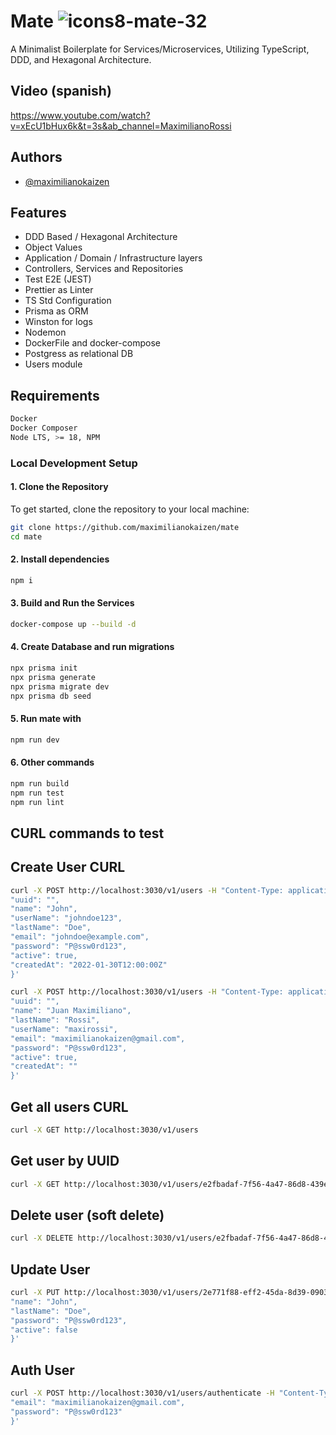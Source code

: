 # Mate ![icons8-mate-32](https://github.com/maximilianokaizen/mate/assets/148482605/c830d9f1-1ce1-4a54-82e4-706ae1a4d5f5)

A Minimalist Boilerplate for Services/Microservices, Utilizing TypeScript, DDD, and Hexagonal Architecture.

## Video (spanish)

https://www.youtube.com/watch?v=xEcU1bHux6k&t=3s&ab_channel=MaximilianoRossi

## Authors

- [@maximilianokaizen](https://www.github.com/maximilianokaizen)

## Features

- DDD Based / Hexagonal Architecture
- Object Values
- Application / Domain / Infrastructure layers
- Controllers, Services and Repositories
- Test E2E (JEST)
- Prettier as Linter
- TS Std Configuration
- Prisma as ORM
- Winston for logs
- Nodemon
- DockerFile and docker-compose
- Postgress as relational DB 
- Users module 

## Requirements

```bash
Docker
Docker Composer
Node LTS, >= 18, NPM
```

### Local Development Setup

#### 1. Clone the Repository

To get started, clone the repository to your local machine:

```bash
git clone https://github.com/maximilianokaizen/mate
cd mate
```

#### 2. Install dependencies

```bash
npm i 
```

#### 3. Build and Run the Services

```bash
docker-compose up --build -d
```

#### 4. Create Database and run migrations

```bash
npx prisma init
npx prisma generate 
npx prisma migrate dev
npx prisma db seed
```

#### 5. Run mate with 

```bash
npm run dev
```

#### 6. Other commands

```bash
npm run build
npm run test
npm run lint
```


## CURL commands to test 

## Create User CURL

```bash
curl -X POST http://localhost:3030/v1/users -H "Content-Type: application/json" -d '{
"uuid": "",
"name": "John",
"userName": "johndoe123",
"lastName": "Doe",
"email": "johndoe@example.com",
"password": "P@ssw0rd123",
"active": true,
"createdAt": "2022-01-30T12:00:00Z"
}'
```

```bash
curl -X POST http://localhost:3030/v1/users -H "Content-Type: application/json" -d '{
"uuid": "",
"name": "Juan Maximiliano",
"lastName": "Rossi",
"userName": "maxirossi",
"email": "maximilianokaizen@gmail.com",
"password": "P@ssw0rd123",
"active": true,
"createdAt": ""
}'
```

## Get all users CURL

```bash
curl -X GET http://localhost:3030/v1/users
```

## Get user by UUID

```bash
curl -X GET http://localhost:3030/v1/users/e2fbadaf-7f56-4a47-86d8-439e655369d8
```

## Delete user (soft delete)

```bash
curl -X DELETE http://localhost:3030/v1/users/e2fbadaf-7f56-4a47-86d8-439e655369d8
```

## Update User

```bash
curl -X PUT http://localhost:3030/v1/users/2e771f88-eff2-45da-8d39-090365dbc09d -H "Content-Type: application/json" -d '{
"name": "John",
"lastName": "Doe",
"password": "P@ssw0rd123",
"active": false
}'
```

## Auth User

```bash
curl -X POST http://localhost:3030/v1/users/authenticate -H "Content-Type: application/json" -d '{
"email": "maximilianokaizen@gmail.com",
"password": "P@ssw0rd123"
}'
```
